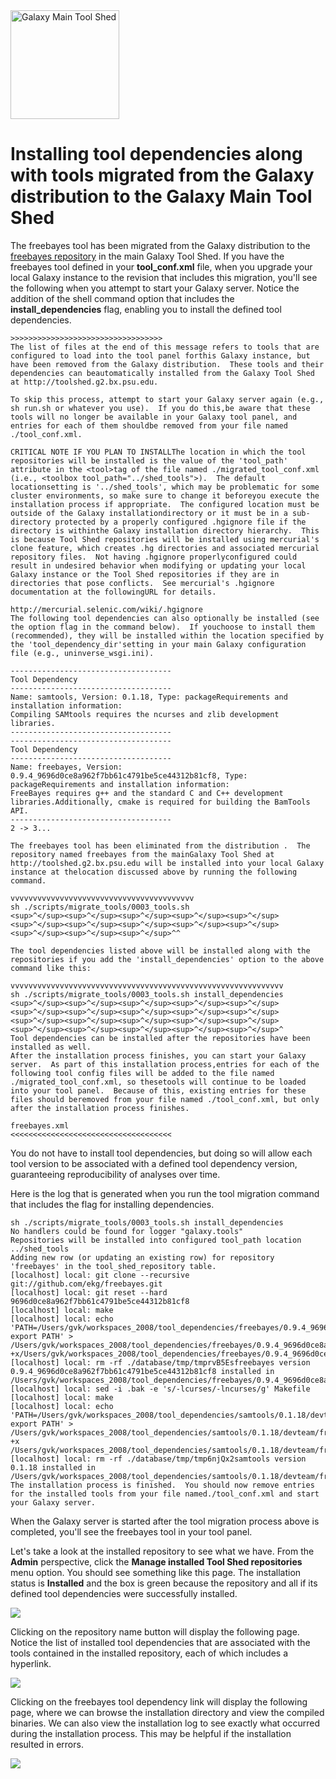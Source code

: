 <div class='center'> <a href='http://toolshed.g2.bx.psu.edu'><img src='/Images/Logos/ToolShed.jpg' alt='Galaxy Main Tool Shed' height="174" /></a> </div>

# Installing tool dependencies along with tools migrated from the Galaxy distribution to the Galaxy Main Tool Shed

The freebayes tool has been migrated from the Galaxy distribution to the [freebayes repository](http://toolshed.g2.bx.psu.edu/view/devteam/freebayes) in the main Galaxy Tool Shed.  If you have the freebayes tool defined in your **tool_conf.xml** file, when you upgrade your local Galaxy instance to the revision that includes this migration, you'll see the following when you attempt to start your Galaxy server.  Notice the addition of the shell command option that includes the **install_dependencies** flag, enabling you to install the defined tool dependencies.

```
>>>>>>>>>>>>>>>>>>>>>>>>>>>>>>>>>>
The list of files at the end of this message refers to tools that are configured to load into the tool panel forthis Galaxy instance, but have been removed from the Galaxy distribution.  These tools and their dependencies can beautomatically installed from the Galaxy Tool Shed at http://toolshed.g2.bx.psu.edu.

To skip this process, attempt to start your Galaxy server again (e.g., sh run.sh or whatever you use).  If you do this,be aware that these tools will no longer be available in your Galaxy tool panel, and entries for each of them shouldbe removed from your file named ./tool_conf.xml.

CRITICAL NOTE IF YOU PLAN TO INSTALLThe location in which the tool repositories will be installed is the value of the 'tool_path' attribute in the <tool>tag of the file named ./migrated_tool_conf.xml (i.e., <toolbox tool_path="../shed_tools">).  The default locationsetting is '../shed_tools', which may be problematic for some cluster environments, so make sure to change it beforeyou execute the installation process if appropriate.  The configured location must be outside of the Galaxy installationdirectory or it must be in a sub-directory protected by a properly configured .hgignore file if the directory is withinthe Galaxy installation directory hierarchy.  This is because Tool Shed repositories will be installed using mercurial's clone feature, which creates .hg directories and associated mercurial repository files.  Not having .hgignore properlyconfigured could result in undesired behavior when modifying or updating your local Galaxy instance or the Tool Shed repositories if they are in directories that pose conflicts.  See mercurial's .hgignore documentation at the followingURL for details.

http://mercurial.selenic.com/wiki/.hgignore
The following tool dependencies can also optionally be installed (see the option flag in the command below).  If youchoose to install them (recommended), they will be installed within the location specified by the 'tool_dependency_dir'setting in your main Galaxy configuration file (e.g., uninverse_wsgi.ini).

------------------------------------
Tool Dependency
------------------------------------
Name: samtools, Version: 0.1.18, Type: packageRequirements and installation information:
Compiling SAMtools requires the ncurses and zlib development libraries.
------------------------------------
------------------------------------
Tool Dependency
------------------------------------
Name: freebayes, Version: 0.9.4_9696d0ce8a962f7bb61c4791be5ce44312b81cf8, Type: packageRequirements and installation information:
FreeBayes requires g++ and the standard C and C++ development libraries.Additionally, cmake is required for building the BamTools API.
------------------------------------
2 -> 3... 

The freebayes tool has been eliminated from the distribution .  The repository named freebayes from the mainGalaxy Tool Shed at http://toolshed.g2.bx.psu.edu will be installed into your local Galaxy instance at thelocation discussed above by running the following command.

vvvvvvvvvvvvvvvvvvvvvvvvvvvvvvvvvvvvvvvvv
sh ./scripts/migrate_tools/0003_tools.sh
<sup>^</sup><sup>^</sup><sup>^</sup><sup>^</sup><sup>^</sup><sup>^</sup><sup>^</sup><sup>^</sup><sup>^</sup><sup>^</sup><sup>^</sup><sup>^</sup><sup>^</sup>^^

The tool dependencies listed above will be installed along with the repositories if you add the 'install_dependencies' option to the above command like this:

vvvvvvvvvvvvvvvvvvvvvvvvvvvvvvvvvvvvvvvvvvvvvvvvvvvvvvvvvvvvv
sh ./scripts/migrate_tools/0003_tools.sh install_dependencies
<sup>^</sup><sup>^</sup><sup>^</sup><sup>^</sup><sup>^</sup><sup>^</sup><sup>^</sup><sup>^</sup><sup>^</sup><sup>^</sup><sup>^</sup><sup>^</sup><sup>^</sup><sup>^</sup><sup>^</sup><sup>^</sup><sup>^</sup><sup>^</sup><sup>^</sup><sup>^</sup>^
Tool dependencies can be installed after the repositories have been installed as well.
After the installation process finishes, you can start your Galaxy server.  As part of this installation process,entries for each of the following tool config files will be added to the file named ./migrated_tool_conf.xml, so thesetools will continue to be loaded into your tool panel.  Because of this, existing entries for these files should beremoved from your file named ./tool_conf.xml, but only after the installation process finishes.

freebayes.xml
<<<<<<<<<<<<<<<<<<<<<<<<<<<<<<<<<<<<
```


You do not have to install tool dependencies, but doing so will allow each tool version to be associated with a defined tool dependency version, guaranteeing reproducibility of analyses over time.

Here is the log that is generated when you run the tool migration command that includes the flag for installing dependencies.

```
sh ./scripts/migrate_tools/0003_tools.sh install_dependencies
No handlers could be found for logger "galaxy.tools"
Repositories will be installed into configured tool_path location  ../shed_tools
Adding new row (or updating an existing row) for repository 'freebayes' in the tool_shed_repository table.
[localhost] local: git clone --recursive git://github.com/ekg/freebayes.git
[localhost] local: git reset --hard 9696d0ce8a962f7bb61c4791be5ce44312b81cf8
[localhost] local: make
[localhost] local: echo 'PATH=/Users/gvk/workspaces_2008/tool_dependencies/freebayes/0.9.4_9696d0ce8a962f7bb61c4791be5ce44312b81cf8/devteam/freebayes/046c7983e2ff/bin:$PATH; export PATH' > /Users/gvk/workspaces_2008/tool_dependencies/freebayes/0.9.4_9696d0ce8a962f7bb61c4791be5ce44312b81cf8/devteam/freebayes/046c7983e2ff/env.sh;chmod +x/Users/gvk/workspaces_2008/tool_dependencies/freebayes/0.9.4_9696d0ce8a962f7bb61c4791be5ce44312b81cf8/devteam/freebayes/046c7983e2ff/env.sh
[localhost] local: rm -rf ./database/tmp/tmprvB5Esfreebayes version 0.9.4_9696d0ce8a962f7bb61c4791be5ce44312b81cf8 installed in /Users/gvk/workspaces_2008/tool_dependencies/freebayes/0.9.4_9696d0ce8a962f7bb61c4791be5ce44312b81cf8/devteam/freebayes/046c7983e2ff
[localhost] local: sed -i .bak -e 's/-lcurses/-lncurses/g' Makefile
[localhost] local: make
[localhost] local: echo 'PATH=/Users/gvk/workspaces_2008/tool_dependencies/samtools/0.1.18/devteam/freebayes/046c7983e2ff/bin:$PATH; export PATH' > /Users/gvk/workspaces_2008/tool_dependencies/samtools/0.1.18/devteam/freebayes/046c7983e2ff/env.sh;chmod +x /Users/gvk/workspaces_2008/tool_dependencies/samtools/0.1.18/devteam/freebayes/046c7983e2ff/env.sh
[localhost] local: rm -rf ./database/tmp/tmp6njQx2samtools version 0.1.18 installed in /Users/gvk/workspaces_2008/tool_dependencies/samtools/0.1.18/devteam/freebayes/046c7983e2ff
The installation process is finished.  You should now remove entries for the installed tools from your file named./tool_conf.xml and start your Galaxy server.
```


When the Galaxy server is started after the tool migration process above is completed, you'll see the freebayes tool in your tool panel.

Let's take a look at the installed repository to see what we have.  From the **Admin** perspective, click the **Manage installed Tool Shed repositories** menu option.  You should see something like this page.  The installation status is **Installed** and the box is green because the repository and all if its defined tool dependencies were successfully installed.

![](/freebayes_installed.png)

Clicking on the repository name button will display the following page.  Notice the list of installed tool dependencies that are associated with the tools contained in the installed repository, each of which includes a hyperlink.

![](/manage_freebayes.png)

Clicking on the freebayes tool dependency link will display the following page, where we can browse the installation directory and view the compiled binaries.  We can also view the installation log to see exactly what occurred during the installation process.  This may be helpful if the installation resulted in errors.

![](/freebayes_binaries.png)
